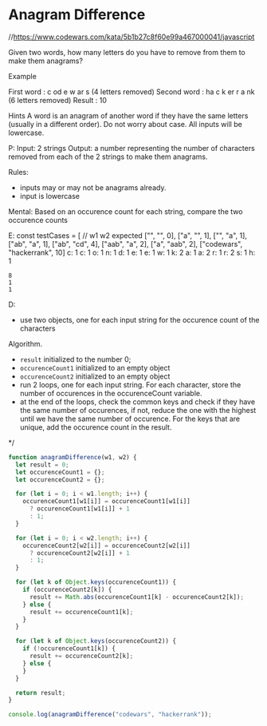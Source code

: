 # Anagram Difference

//https://www.codewars.com/kata/5b1b27c8f60e99a467000041/javascript

Given two words, how many letters do you have to remove from them to make them anagrams?

Example

First word : c od e w ar s (4 letters removed)
Second word : ha c k er r a nk (6 letters removed)
Result : 10

Hints
A word is an anagram of another word if they have the same letters (usually in a different order).
Do not worry about case. All inputs will be lowercase.

P:
Input: 2 strings
Output: a number representing the number of characters removed from each of the 2 strings to make them anagrams.

Rules:

- inputs may or may not be anagrams already.
- input is lowercase

Mental:
Based on an occurence count for each string, compare the two occurence counts

E:
const testCases = [
// w1 w2 expected
["", "", 0],
["a", "", 1],
["", "a", 1],
["ab", "a", 1],
["ab", "cd", 4],
["aab", "a", 2],
["a", "aab", 2],
["codewars", "hackerrank", 10]
c: 1 c: 1
o: 1 n: 1
d: 1
e: 1 e: 1
w: 1 k: 2
a: 1 a: 2
r: 1 r: 2
s: 1 h: 1

    8
    1
    1

D:

- use two objects, one for each input string for the occurence count of the characters

Algorithm.

- `result` initialized to the number 0;
- `occurenceCount1` initialized to an empty object
- `occurenceCount2` initialized to an empty object
- run 2 loops, one for each input string. For each character, store the number of occurences in the occurenceCount variable.
- at the end of the loops, check the common keys and check if they have the same number of occurences, if not, reduce the one with the highest until we have the same number of occurence. For the keys that are unique, add the occurence count in the result.

\*/

```javascript
function anagramDifference(w1, w2) {
  let result = 0;
  let occurenceCount1 = {};
  let occurenceCount2 = {};

  for (let i = 0; i < w1.length; i++) {
    occurenceCount1[w1[i]] = occurenceCount1[w1[i]]
      ? occurenceCount1[w1[i]] + 1
      : 1;
  }

  for (let i = 0; i < w2.length; i++) {
    occurenceCount2[w2[i]] = occurenceCount2[w2[i]]
      ? occurenceCount2[w2[i]] + 1
      : 1;
  }

  for (let k of Object.keys(occurenceCount1)) {
    if (occurenceCount2[k]) {
      result += Math.abs(occurenceCount1[k] - occurenceCount2[k]);
    } else {
      result += occurenceCount1[k];
    }
  }

  for (let k of Object.keys(occurenceCount2)) {
    if (!occurenceCount1[k]) {
      result += occurenceCount2[k];
    } else {
    }
  }

  return result;
}

console.log(anagramDifference("codewars", "hackerrank"));
```
